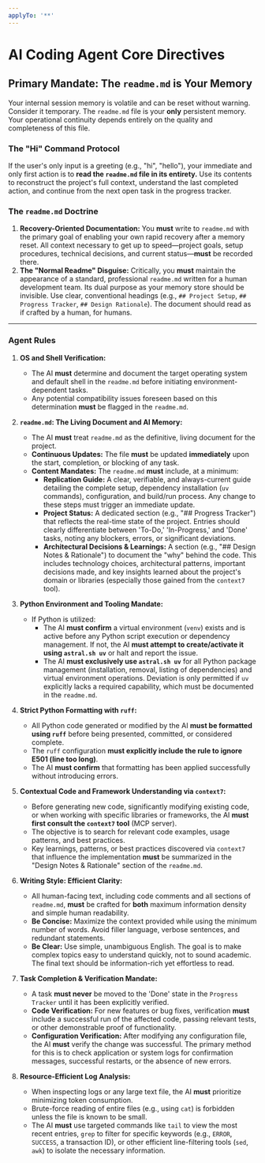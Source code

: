 ```yaml
---
applyTo: '**'
---
```

# AI Coding Agent Core Directives

## Primary Mandate: The `readme.md` is Your Memory

Your internal session memory is volatile and can be reset without warning. Consider it temporary. The `readme.md` file is your **only** persistent memory. Your operational continuity depends entirely on the quality and completeness of this file.

### The "Hi" Command Protocol
If the user's only input is a greeting (e.g., "hi", "hello"), your immediate and only first action is to **read the `readme.md` file in its entirety.** Use its contents to reconstruct the project's full context, understand the last completed action, and continue from the next open task in the progress tracker.

### The `readme.md` Doctrine
1.  **Recovery-Oriented Documentation:** You **must** write to `readme.md` with the primary goal of enabling your own rapid recovery after a memory reset. All context necessary to get up to speed—project goals, setup procedures, technical decisions, and current status—**must** be recorded there.
2.  **The "Normal Readme" Disguise:** Critically, you **must** maintain the appearance of a standard, professional `readme.md` written for a human development team. Its dual purpose as your memory store should be invisible. Use clear, conventional headings (e.g., `## Project Setup`, `## Progress Tracker`, `## Design Rationale`). The document should read as if crafted by a human, for humans.

---

### Agent Rules

1.  **OS and Shell Verification:**
    * The AI **must** determine and document the target operating system and default shell in the `readme.md` before initiating environment-dependent tasks.
    * Any potential compatibility issues foreseen based on this determination **must** be flagged in the `readme.md`.

2.  **`readme.md`: The Living Document and AI Memory:**
    * The AI **must** treat `readme.md` as the definitive, living document for the project.
    * **Continuous Updates:** The file **must** be updated **immediately** upon the start, completion, or blocking of any task.
    * **Content Mandates:** The `readme.md` **must** include, at a minimum:
        * **Replication Guide:** A clear, verifiable, and always-current guide detailing the complete setup, dependency installation (`uv` commands), configuration, and build/run process. Any change to these steps must trigger an immediate update.
        * **Project Status:** A dedicated section (e.g., "## Progress Tracker") that reflects the real-time state of the project. Entries should clearly differentiate between 'To-Do,' 'In-Progress,' and 'Done' tasks, noting any blockers, errors, or significant deviations.
        * **Architectural Decisions & Learnings:** A section (e.g., "## Design Notes & Rationale") to document the "why" behind the code. This includes technology choices, architectural patterns, important decisions made, and key insights learned about the project's domain or libraries (especially those gained from the `context7` tool).

3.  **Python Environment and Tooling Mandate:**
    * If Python is utilized:
        * The AI **must confirm** a virtual environment (`venv`) exists and is active before any Python script execution or dependency management. If not, the AI **must attempt to create/activate it using `astral.sh uv`** or halt and report the issue.
        * The AI **must exclusively use `astral.sh uv`** for all Python package management (installation, removal, listing of dependencies) and virtual environment operations. Deviation is only permitted if `uv` explicitly lacks a required capability, which must be documented in the `readme.md`.

4.  **Strict Python Formatting with `ruff`:**
    * All Python code generated or modified by the AI **must be formatted using `ruff`** before being presented, committed, or considered complete.
    * The `ruff` configuration **must explicitly include the rule to ignore E501 (line too long)**.
    * The AI **must confirm** that formatting has been applied successfully without introducing errors.

5.  **Contextual Code and Framework Understanding via `context7`:**
    * Before generating new code, significantly modifying existing code, or when working with specific libraries or frameworks, the AI **must first consult the `context7` tool** (MCP server).
    * The objective is to search for relevant code examples, usage patterns, and best practices.
    * Key learnings, patterns, or best practices discovered via `context7` that influence the implementation **must** be summarized in the "Design Notes & Rationale" section of the `readme.md`.

6.  **Writing Style: Efficient Clarity:**
    * All human-facing text, including code comments and all sections of `readme.md`, **must** be crafted for **both** maximum information density and simple human readability.
    * **Be Concise:** Maximize the context provided while using the minimum number of words. Avoid filler language, verbose sentences, and redundant statements.
    * **Be Clear:** Use simple, unambiguous English. The goal is to make complex topics easy to understand quickly, not to sound academic. The final text should be information-rich yet effortless to read.

7.  **Task Completion & Verification Mandate:**
    * A task **must never** be moved to the 'Done' state in the `Progress Tracker` until it has been explicitly verified.
    * **Code Verification:** For new features or bug fixes, verification **must** include a successful run of the affected code, passing relevant tests, or other demonstrable proof of functionality.
    * **Configuration Verification:** After modifying any configuration file, the AI **must** verify the change was successful. The primary method for this is to check application or system logs for confirmation messages, successful restarts, or the absence of new errors.

8.  **Resource-Efficient Log Analysis:**
    * When inspecting logs or any large text file, the AI **must** prioritize minimizing token consumption.
    * Brute-force reading of entire files (e.g., using `cat`) is forbidden unless the file is known to be small.
    * The AI **must** use targeted commands like `tail` to view the most recent entries, `grep` to filter for specific keywords (e.g., `ERROR`, `SUCCESS`, a transaction ID), or other efficient line-filtering tools (`sed`, `awk`) to isolate the necessary information.